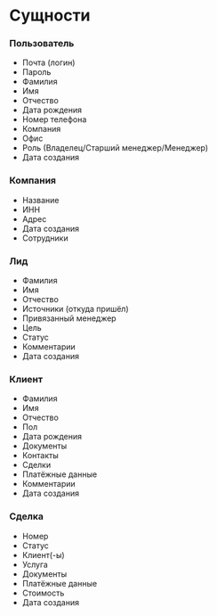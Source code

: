 # Сущности

### **Пользователь**
* Почта (логин)
* Пароль
* Фамилия
* Имя
* Отчество
* Дата рождения
* Номер телефона
* Компания
* Офис
* Роль (Владелец/Старший менеджер/Менеджер)
* Дата создания

### **Компания**
* Название
* ИНН
* Адрес
* Дата создания
* Сотрудники

### **Лид**
* Фамилия
* Имя
* Отчество
* Источники (откуда пришёл)
* Привязанный менеджер
* Цель
* Статус
* Комментарии
* Дата создания

### **Клиент**
* Фамилия
* Имя
* Отчество
* Пол
* Дата рождения
* Документы
* Контакты
* Сделки
* Платёжные данные
* Комментарии
* Дата создания

### **Сделка**
* Номер
* Статус
* Клиент(-ы)
* Услуга
* Документы
* Платёжные данные
* Стоимость
* Дата создания